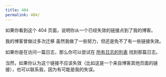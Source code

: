 ```yaml
---
title: 404
permalink: 404/
---
```


如果你看到这个 404 页面，说明你从一个已经失效的链接点到了我的博客。

我的博客曾做过多次迁移 虽然我做了一些努力，但还是免不了有一些链接失效。

如果你是在访问一篇日志，那么你可以尝试在 [所有日志的列表](/list) 找到那篇日志。

当然，如果你认为这个链接不应该失效（比如这是一个来自博客其他页面的链接），也可以联系我，因为有可能是我的失误。

